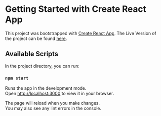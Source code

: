 # Getting Started with Create React App

This project was bootstrapped with [Create React App](https://github.com/facebook/create-react-app).
The Live Version of the project can be found [here](https://mini-tailwind-proj.netlify.app/).

## Available Scripts

In the project directory, you can run:

### `npm start`

Runs the app in the development mode.\
Open [http://localhost:3000](http://localhost:3000) to view it in your browser.

The page will reload when you make changes.\
You may also see any lint errors in the console.

